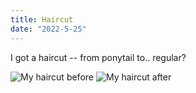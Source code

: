 ```yaml
---
title: Haircut
date: "2022-5-25"
---
```


I got a haircut -- from ponytail to.. regular?

 ![My haircut before](/images/haircut/before.jpeg "Ye old haircut")
 ![My haircut after](/images/haircut/after.jpeg "My cut, G")
